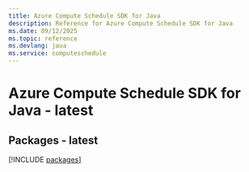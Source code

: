```yaml
---
title: Azure Compute Schedule SDK for Java
description: Reference for Azure Compute Schedule SDK for Java
ms.date: 09/12/2025
ms.topic: reference
ms.devlang: java
ms.service: computeschedule
---
```

# Azure Compute Schedule SDK for Java - latest
## Packages - latest
[!INCLUDE [packages](compute-schedule-index.md)]